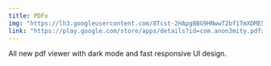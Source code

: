 ```yaml
---
title: PDFx
img: "https://lh3.googleusercontent.com/8Tcst-2HApgBBG9HNwwT2bf1TmXDME5SjEYRrA_E3btNIiSHYP9xN5vs3PWryR1NFA=s180-rw"
link: "https://play.google.com/store/apps/details?id=com.anon3mity.pdfx"
---
```

All new pdf viewer with dark mode and fast responsive UI design.
